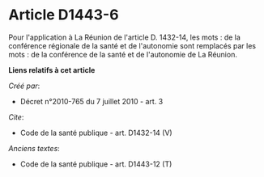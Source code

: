 # Article D1443-6

Pour l'application à La Réunion de l'article D. 1432-14, les mots : de la conférence régionale de la santé et de l'autonomie
sont remplacés par les mots : de la conférence de la santé et de l'autonomie de La Réunion.

**Liens relatifs à cet article**

_Créé par_:

  - Décret n°2010-765 du 7 juillet 2010 - art. 3

_Cite_:

  - Code de la santé publique - art. D1432-14 (V)

_Anciens textes_:

  - Code de la santé publique - art. D1443-12 (T)
